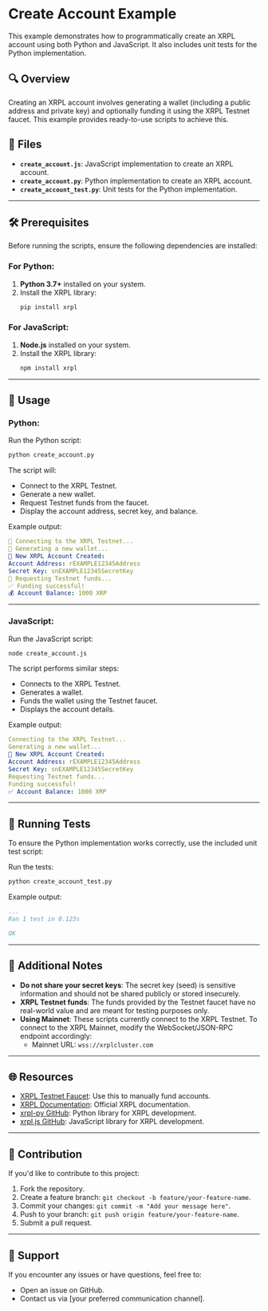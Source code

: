 
# Create Account Example

This example demonstrates how to programmatically create an XRPL account using both Python and JavaScript. It also includes unit tests for the Python implementation.

## 🔍 Overview
Creating an XRPL account involves generating a wallet (including a public address and private key) and optionally funding it using the XRPL Testnet faucet. This example provides ready-to-use scripts to achieve this.

## 📂 Files
- **`create_account.js`**: JavaScript implementation to create an XRPL account.
- **`create_account.py`**: Python implementation to create an XRPL account.
- **`create_account_test.py`**: Unit tests for the Python implementation.

---

## 🛠 Prerequisites
Before running the scripts, ensure the following dependencies are installed:

### For Python:
1. **Python 3.7+** installed on your system.
2. Install the XRPL library:
   ```bash
   pip install xrpl
   ```

### For JavaScript:
1. **Node.js** installed on your system.
2. Install the XRPL library:
   ```bash
   npm install xrpl
   ```

---

## 🚀 Usage

### Python:
Run the Python script:
```bash
python create_account.py
```

The script will:
- Connect to the XRPL Testnet.
- Generate a new wallet.
- Request Testnet funds from the faucet.
- Display the account address, secret key, and balance.

Example output:
```yaml
🔗 Connecting to the XRPL Testnet...
🧰 Generating a new wallet...
🎉 New XRPL Account Created:
Account Address: rEXAMPLE12345Address
Secret Key: snEXAMPLE12345SecretKey
🚰 Requesting Testnet funds...
✅ Funding successful!
💰 Account Balance: 1000 XRP
```

---

### JavaScript:
Run the JavaScript script:
```bash
node create_account.js
```

The script performs similar steps:
- Connects to the XRPL Testnet.
- Generates a wallet.
- Funds the wallet using the Testnet faucet.
- Displays the account details.

Example output:
```yaml
Connecting to the XRPL Testnet...
Generating a new wallet...
🎉 New XRPL Account Created:
Account Address: rEXAMPLE12345Address
Secret Key: snEXAMPLE12345SecretKey
Requesting Testnet funds...
Funding successful!
✅ Account Balance: 1000 XRP
```

---

## 🧪 Running Tests
To ensure the Python implementation works correctly, use the included unit test script:

Run the tests:
```bash
python create_account_test.py
```

Example output:
```yaml
...
Ran 1 test in 0.123s

OK
```

---

## 📝 Additional Notes
- **Do not share your secret keys**: The secret key (seed) is sensitive information and should not be shared publicly or stored insecurely.
- **XRPL Testnet funds**: The funds provided by the Testnet faucet have no real-world value and are meant for testing purposes only.
- **Using Mainnet**: These scripts currently connect to the XRPL Testnet. To connect to the XRPL Mainnet, modify the WebSocket/JSON-RPC endpoint accordingly:
  - Mainnet URL: `wss://xrplcluster.com`

---

## 🌐 Resources
- [XRPL Testnet Faucet](https://xrpl.org/xrp-testnet-faucet.html): Use this to manually fund accounts.
- [XRPL Documentation](https://xrpl.org/): Official XRPL documentation.
- [xrpl-py GitHub](https://github.com/XRPLF/xrpl-py): Python library for XRPL development.
- [xrpl.js GitHub](https://github.com/XRPLF/xrpl.js): JavaScript library for XRPL development.

---

## 🤝 Contribution
If you'd like to contribute to this project:
1. Fork the repository.
2. Create a feature branch: `git checkout -b feature/your-feature-name`.
3. Commit your changes: `git commit -m "Add your message here"`.
4. Push to your branch: `git push origin feature/your-feature-name`.
5. Submit a pull request.

---

## 📧 Support
If you encounter any issues or have questions, feel free to:
- Open an issue on GitHub.
- Contact us via [your preferred communication channel].

